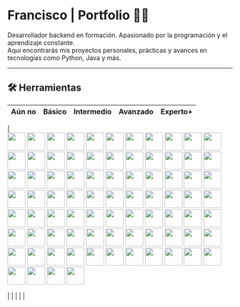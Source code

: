 # Francisco | Portfolio 👨‍💻

Desarrollador backend en formación. Apasionado por la programación y el aprendizaje constante.  
Aquí encontrarás mis proyectos personales, prácticas y avances en tecnologías como Python, Java y más.

---

## 🛠 Herramientas

| Aún no | Básico | Intermedio | Avanzado | Experto+ |
|-------|--------|------------|----------|----------|
|  
<img src="https://cdn.jsdelivr.net/npm/programming-languages-logos/src/1c/1c.png" height="40"/> 
<img src="https://cdn.jsdelivr.net/npm/programming-languages-logos/src/actionscript/actionscript.png" height="40"/> 
<img src="https://cdn.jsdelivr.net/npm/programming-languages-logos/src/ada/ada.png" height="40"/> 
<img src="https://cdn.jsdelivr.net/npm/programming-languages-logos/src/apache/apache.png" height="40"/> 
<img src="https://cdn.jsdelivr.net/npm/programming-languages-logos/src/apex/apex.png" height="40"/> 
<img src="https://cdn.jsdelivr.net/npm/programming-languages-logos/src/apollo/apollo.png" height="40"/> 
<img src="https://cdn.jsdelivr.net/npm/programming-languages-logos/src/apple/apple.png" height="40"/> 
<img src="https://cdn.jsdelivr.net/npm/programming-languages-logos/src/arduino/arduino.png" height="40"/> 
<img src="https://cdn.jsdelivr.net/npm/programming-languages-logos/src/aspnetcore/aspnetcore.png" height="40"/> 
<img src="https://cdn.jsdelivr.net/npm/programming-languages-logos/src/asymptote/asymptote.png" height="40"/> 
<img src="https://cdn.jsdelivr.net/npm/programming-languages-logos/src/autoit/autoit.png" height="40"/> 
<img src="https://cdn.jsdelivr.net/npm/programming-languages-logos/src/bash/bash.png" height="40"/> 
<img src="https://cdn.jsdelivr.net/npm/programming-languages-logos/src/basic/basic.png" height="40"/> 
<img src="https://cdn.jsdelivr.net/npm/programming-languages-logos/src/batch/batch.png" height="40"/> 
<img src="https://cdn.jsdelivr.net/npm/programming-languages-logos/src/bibtex/bibtex.png" height="40"/> 
<img src="https://cdn.jsdelivr.net/npm/programming-languages-logos/src/bro/bro.png" height="40"/> 
<img src="https://cdn.jsdelivr.net/npm/programming-languages-logos/src/c/c.png" height="40"/> 
<img src="https://cdn.jsdelivr.net/npm/programming-languages-logos/src/c++/cplusplus.png" height="40"/> 
<img src="https://cdn.jsdelivr.net/npm/programming-languages-logos/src/cabal/cabal.png" height="40"/> 
<img src="https://cdn.jsdelivr.net/npm/programming-languages-logos/src/cmake/cmake.png" height="40"/> 
<img src="https://cdn.jsdelivr.net/npm/programming-languages-logos/src/cobol/cobol.png" height="40"/> 
<img src="https://cdn.jsdelivr.net/npm/programming-languages-logos/src/cpp/cpp.png" height="40"/> 
<img src="https://cdn.jsdelivr.net/npm/programming-languages-logos/src/csharp/csharp.png" height="40"/> 
<img src="https://cdn.jsdelivr.net/npm/programming-languages-logos/src/css/css.png" height="40"/> 
<img src="https://cdn.jsdelivr.net/npm/programming-languages-logos/src/d/d.png" height="40"/> 
<img src="https://cdn.jsdelivr.net/npm/programming-languages-logos/src/dart/dart.png" height="40"/> 
<img src="https://cdn.jsdelivr.net/npm/programming-languages-logos/src/delphi/delphi.png" height="40"/> 
<img src="https://cdn.jsdelivr.net/npm/programming-languages-logos/src/docker/docker.png" height="40"/> 
<img src="https://cdn.jsdelivr.net/npm/programming-languages-logos/src/dotnet/dotnet.png" height="40"/> 
<img src="https://cdn.jsdelivr.net/npm/programming-languages-logos/src/elixir/elixir.png" height="40"/> 
<img src="https://cdn.jsdelivr.net/npm/programming-languages-logos/src/elm/elm.png" height="40"/> 
<img src="https://cdn.jsdelivr.net/npm/programming-languages-logos/src/erlang/erlang.png" height="40"/> 
<img src="https://cdn.jsdelivr.net/npm/programming-languages-logos/src/fortran/fortran.png" height="40"/> 
<img src="https://cdn.jsdelivr.net/npm/programming-languages-logos/src/ftl/ftl.png" height="40"/> 
<img src="https://cdn.jsdelivr.net/npm/programming-languages-logos/src/gdscript/gdscript.png" height="40"/> 
<img src="https://cdn.jsdelivr.net/npm/programming-languages-logos/src/gherkin/gherkin.png" height="40"/> 
<img src="https://cdn.jsdelivr.net/npm/programming-languages-logos/src/git/git.png" height="40"/> 
<img src="https://cdn.jsdelivr.net/npm/programming-languages-logos/src/go/go.png" height="40"/> 
<img src="https://cdn.jsdelivr.net/npm/programming-languages-logos/src/groovy/groovy.png" height="40"/> 
<img src="https://cdn.jsdelivr.net/npm/programming-languages-logos/src/handlebars/handlebars.png" height="40"/> 
<img src="https://cdn.jsdelivr.net/npm/programming-languages-logos/src/haskell/haskell.png" height="40"/> 
<img src="https://cdn.jsdelivr.net/npm/programming-languages-logos/src/haxe/haxe.png" height="40"/> 
<img src="https://cdn.jsdelivr.net/npm/programming-languages-logos/src/html/html.png" height="40"/> 
<img src="https://cdn.jsdelivr.net/npm/programming-languages-logos/src/ini/ini.png" height="40"/> 
<img src="https://cdn.jsdelivr.net/npm/programming-languages-logos/src/java/java.png" height="40"/> 
<img src="https://cdn.jsdelivr.net/npm/programming-languages-logos/src/javascript/javascript.png" height="40"/> 
<img src="https://cdn.jsdelivr.net/npm/programming-languages-logos/src/julia/julia.png" height="40"/> 
<img src="https://cdn.jsdelivr.net/npm/programming-languages-logos/src/kotlin/kotlin.png" height="40"/> 
<img src="https://cdn.jsdelivr.net/npm/programming-languages-logos/src/latex/latex.png" height="40"/> 
<img src="https://cdn.jsdelivr.net/npm/programming-languages-logos/src/lua/lua.png" height="40"/> 
<img src="https://cdn.jsdelivr.net/npm/programming-languages-logos/src/makefile/makefile.png" height="40"/> 
<img src="https://cdn.jsdelivr.net/npm/programming-languages-logos/src/markdown/markdown.png" height="40"/> 
<img src="https://cdn.jsdelivr.net/npm/programming-languages-logos/src/matlab/matlab.png" height="40"/> 
<img src="https://cdn.jsdelivr.net/npm/programming-languages-logos/src/nginx/nginx.png" height="40"/> 
<img src="https://cdn.jsdelivr.net/npm/programming-languages-logos/src/objectivec/objectivec.png" height="40"/> 
<img src="https://cdn.jsdelivr.net/npm/programming-languages-logos/src/perl/perl.png" height="40"/> 
<img src="https://cdn.jsdelivr.net/npm/programming-languages-logos/src/php/php.png" height="40"/> 
<img src="https://cdn.jsdelivr.net/npm/programming-languages-logos/src/postgresql/postgresql.png" height="40"/> 
<img src="https://cdn.jsdelivr.net/npm/programming-languages-logos/src/powershell/powershell.png" height="40"/> 
<img src="https://cdn.jsdelivr.net/npm/programming-languages-logos/src/protobuf/protobuf.png" height="40"/> 
<img src="https://cdn.jsdelivr.net/npm/programming-languages-logos/src/python/python.png" height="40"/> 
<img src="https://cdn.jsdelivr.net/npm/programming-languages-logos/src/r/r.png" height="40"/> 
<img src="https://cdn.jsdelivr.net/npm/programming-languages-logos/src/racket/racket.png" height="40"/> 
<img src="https://cdn.jsdelivr.net/npm/programming-languages-logos/src/react/react.png" height="40"/> 
<img src="https://cdn.jsdelivr.net/npm/programming-languages-logos/src/redis/redis.png" height="40"/> 
<img src="https://cdn.jsdelivr.net/npm/programming-languages-logos/src/ruby/ruby.png" height="40"/> 
<img src="https://cdn.jsdelivr.net/npm/programming-languages-logos/src/rust/rust.png" height="40"/> 
<img src="https://cdn.jsdelivr.net/npm/programming-languages-logos/src/sass/sass.png" height="40"/> 
<img src="https://cdn.jsdelivr.net/npm/programming-languages-logos/src/scss/scss.png" height="40"/> 
<img src="https://cdn.jsdelivr.net/npm/programming-languages-logos/src/scala/scala.png" height="40"/> 
<img src="https://cdn.jsdelivr.net/npm/programming-languages-logos/src/shell/shell.png" height="40"/> 
<img src="https://cdn.jsdelivr.net/npm/programming-languages-logos/src/sql/sql.png" height="40"/> 
<img src="https://cdn.jsdelivr.net/npm/programming-languages-logos/src/swift/swift.png" height="40"/> 
<img src="https://cdn.jsdelivr.net/npm/programming-languages-logos/src/tcl/tcl.png" height="40"/> 
<img src="https://cdn.jsdelivr.net/npm/programming-languages-logos/src/tex/tex.png" height="40"/> 
<img src="https://cdn.jsdelivr.net/npm/programming-languages-logos/src/typescript/typescript.png" height="40"/> 
<img src="https://cdn.jsdelivr.net/npm/programming-languages-logos/src/vbnet/vbnet.png" height="40"/> 
<img src="https://cdn.jsdelivr.net/npm/programming-languages-logos/src/vim/vim.png" height="40"/> 
<img src="https://cdn.jsdelivr.net/npm/programming-languages-logos/src/vue/vue.png" height="40"/> 
<img src="https://cdn.jsdelivr.net/npm/programming-languages-logos/src/xml/xml.png" height="40"/> 
<img src="https://cdn.jsdelivr.net/npm/programming-languages-logos/src/yaml/yaml.png" height="40"/> 

| | | | |  
